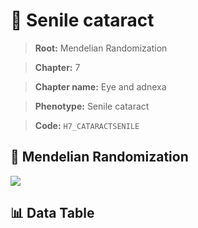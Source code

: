 # 🧪 Senile cataract

> **Root:** Mendelian Randomization

> **Chapter:** 7  

> **Chapter name:** Eye and adnexa

> **Phenotype:** Senile cataract  

> **Code:** `H7_CATARACTSENILE`

## 🧬 Mendelian Randomization  

<img src="/MR/Figures/Forward/H7_CATARACTSENILE.png"/>

## 📊 Data Table

<CsvTableMRF src="/public/MR/Data/Forward/H7_CATARACTSENILE.csv"/>
